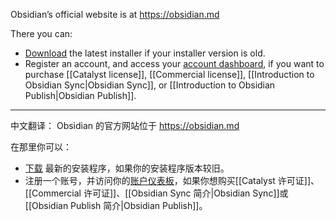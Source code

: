 Obsidian’s official website is at https://obsidian.md

There you can:

- [Download](https://obsidian.md/download) the latest installer if your installer version is old.
- Register an account, and access your [account dashboard](https://obsidian.md/account), if you want to purchase [[Catalyst license]], [[Commercial license]], [[Introduction to Obsidian Sync|Obsidian Sync]], or [[Introduction to Obsidian Publish|Obsidian Publish]].


---

中文翻译：
Obsidian 的官方网站位于 https://obsidian.md

在那里你可以：

- [下载](https://obsidian.md/download) 最新的安装程序，如果你的安装程序版本较旧。
- 注册一个账号，并访问你的[账户仪表板](https://obsidian.md/account)，如果你想购买[[Catalyst 许可证]]、[[Commercial 许可证]]、[[Obsidian Sync 简介|Obsidian Sync]]或[[Obsidian Publish 简介|Obsidian Publish]]。